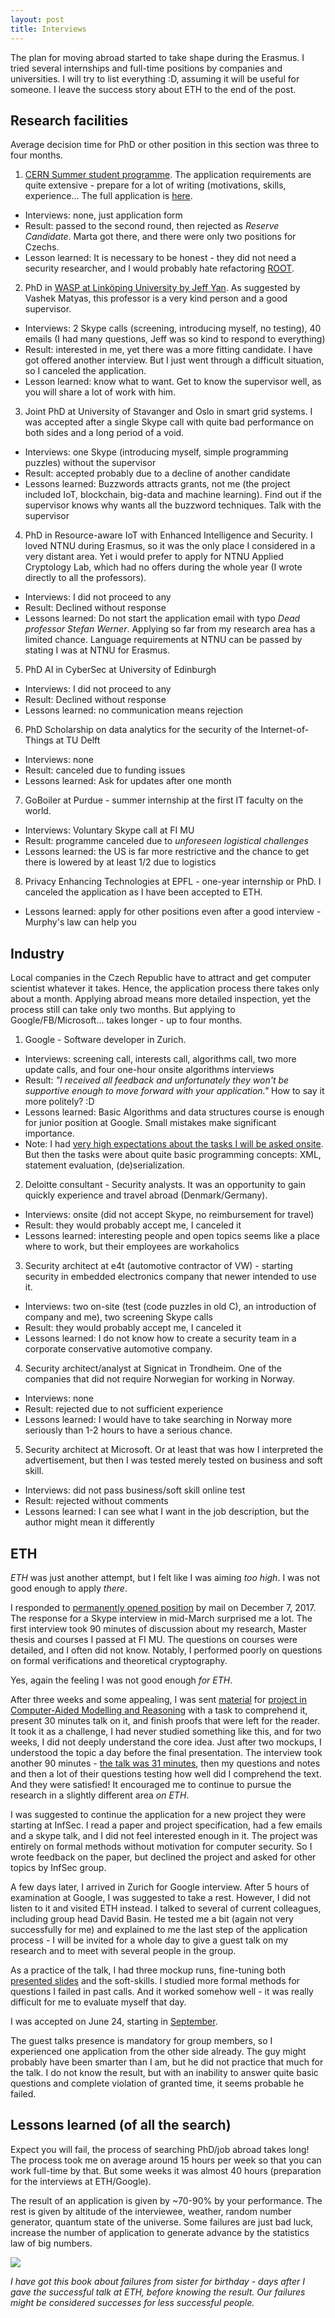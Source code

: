 ```yaml
---
layout: post
title: Interviews
---
```


The plan for moving abroad started to take shape during the Erasmus. I tried several internships and full-time positions by companies and universities. I will try to list everything :D, assuming it will be useful for someone. I leave the success story about ETH to the end of the post.

## Research facilities

Average decision time for PhD or other position in this section was three to four months.

1. [CERN Summer student programme](https://hr-dep.web.cern.ch/content/summer-students). The application requirements are quite extensive - prepare for a lot of writing (motivations, skills, experience... The full application is [here](https://raw.githubusercontent.com/Bender250/bender250.github.io/master/files/interview/cern.pdf).
 - Interviews: none, just application form
 - Result: passed to the second round, then rejected as _Reserve Candidate_. Marta got there, and there were only two positions for Czechs.
 - Lesson learned: It is necessary to be honest - they did not need a security researcher, and I would probably hate refactoring [ROOT](https://www.quora.com/Why-does-CERN-use-ROOT).
2. PhD in [WASP at Linköping University by Jeff Yan](https://www.academicgates.com/job/detail/760c3d02-a696-4cf3-87fb-efb6a8547ce6). As suggested by Vashek Matyas, this professor is a very kind person and a good supervisor.
 - Interviews: 2 Skype calls (screening, introducing myself, no testing), 40 emails (I had many questions, Jeff was so kind to respond to everything)
 - Result: interested in me, yet there was a more fitting candidate. I have got offered another interview. But I just went through a difficult situation, so I canceled the application.
 - Lesson learned: know what to want. Get to know the supervisor well, as you will share a lot of work with him.
3.  Joint PhD at University of Stavanger and Oslo in smart grid systems. I was accepted after a single Skype call with quite bad performance on both sides and a long period of a void.
 - Interviews: one Skype (introducing myself, simple programming puzzles) without the supervisor
 - Result: accepted probably due to a decline of another candidate
 - Lessons learned: Buzzwords attracts grants, not me (the project included IoT, blockchain, big-data and machine learning). Find out if the supervisor knows why wants all the buzzword techniques. Talk with the supervisor
4. PhD in Resource-aware IoT with Enhanced Intelligence and Security. I loved NTNU during Erasmus, so it was the only place I considered in a very distant area. Yet i would prefer to apply for NTNU Applied Cryptology Lab, which had no offers during the whole year (I wrote directly to all the professors).
 - Interviews: I did not proceed to any
 - Result: Declined without response
 - Lessons learned: Do not start the application email with typo _Dead professor Stefan Werner_. Applying so far from my research area has a limited chance. Language requirements at NTNU can be passed by stating I was at NTNU for Erasmus. 
5. PhD AI in CyberSec at University of Edinburgh
 - Interviews: I did not proceed to any
 - Result: Declined without response
 - Lessons learned: no communication means rejection
6. PhD Scholarship on data analytics for the security of the Internet-of-Things at TU Delft
 - Interviews: none
 - Result: canceled due to funding issues
 - Lessons learned: Ask for updates after one month
7. GoBoiler at Purdue - summer internship at the first IT faculty on the world.
 - Interviews: Voluntary Skype call at FI MU
 - Result: programme canceled due to _unforeseen logistical challenges_
 - Lessons learned: the US is far more restrictive and the chance to get there is lowered by at least 1/2 due to logistics
8. Privacy Enhancing Technologies at EPFL - one-year internship or PhD. I canceled the application as I have been accepted to ETH.
 - Lessons learned: apply for other positions even after a good interview - Murphy's law can help you

## Industry

Local companies in the Czech Republic have to attract and get computer scientist whatever it takes. Hence, the application process there takes only about a month. Applying abroad means more detailed inspection, yet the process still can take only two months. But applying to Google/FB/Microsoft... takes longer - up to four months.

1. Google - Software developer in Zurich.
 - Interviews: screening call, interests call, algorithms call, two more update calls, and four one-hour onsite algorithms interviews
 - Result: _"I received all feedback and unfortunately they won't be supportive enough to move forward with your application."_ How to say it more politely? :D
 - Lessons learned: Basic Algorithms and data structures course is enough for junior position at Google. Small mistakes make significant importance.
 - Note: I had [very high expectations about the tasks I will be asked onsite](https://inspirit.net.in/books/placements/Cracking%20the%20Coding%20Interview.pdf). But then the tasks were about quite basic programming concepts: XML, statement evaluation, (de)serialization.
2. Deloitte consultant - Security analysts. It was an opportunity to gain quickly experience and travel abroad (Denmark/Germany).
 - Interviews: onsite (did not accept Skype, no reimbursement for travel)
 - Result: they would probably accept me, I canceled it 
 - Lessons learned: interesting people and open topics seems like a place where to work, but their employees are workaholics
3. Security architect at e4t (automotive contractor of VW) - starting security in embedded electronics company that newer intended to use it.
 - Interviews: two on-site (test (code puzzles in old C), an introduction of company and me), two screening Skype calls
 - Result: they would probably accept me, I canceled it 
 - Lessons learned: I do not know how to create a security team in a corporate conservative automotive company.
4. Security architect/analyst at Signicat in Trondheim. One of the companies that did not require Norwegian for working in Norway.
 - Interviews: none
 - Result: rejected due to not sufficient experience
 - Lessons learned: I would have to take searching in Norway more seriously than 1-2 hours to have a serious chance.
5. Security architect at Microsoft. Or at least that was how I interpreted the advertisement, but then I was tested merely tested on business and soft skill.
 - Interviews: did not pass business/soft skill online test
 - Result: rejected without comments
 - Lessons learned: I can see what I want in the job description, but the author might mean it differently

## ETH

_ETH_ was just another attempt, but I felt like I was aiming _too high_. I was not good enough to apply _there_.

I responded to [permanently opened position](http://www.infsec.ethz.ch/the-group/open-positions.html) by mail on December 7, 2017. The response for a Skype interview in mid-March surprised me a lot. The first interview took 90 minutes of discussion about my research, Master thesis and courses I passed at FI MU. The questions on courses were detailed, and I often did not know. Notably, I performed poorly on questions on formal verifications and theoretical cryptography.

Yes, again the feeling I was not good enough _for ETH_.

After three weeks and some appealing, I was sent [material](https://raw.githubusercontent.com/Bender250/bender250.github.io/master/files/interview/camr-project.pdf) for [project in Computer-Aided Modelling and Reasoning](http://www.infsec.ethz.ch/education/as2017/camr.html) with a task to comprehend it, present 30 minutes talk on it, and finish proofs that were left for the reader. It took it as a challenge, I had never studied something like this, and for two weeks, I did not deeply understand the core idea. Just after two mockups, I understood the topic a day before the final presentation. The interview took another 90 minutes - [the talk was 31 minutes](https://raw.githubusercontent.com/Bender250/bender250.github.io/master/files/interview/camr-pres.pdf), then my questions and notes and then a lot of their questions testing how well did I comprehend the text. And they were satisfied! It encouraged me to continue to pursue the research in a slightly different area _on ETH_.

I was suggested to continue the application for a new project they were starting at InfSec. I read a paper and project specification, had a few emails and a skype talk, and I did not feel interested enough in it. The project was entirely on formal methods without motivation for computer security. So I wrote feedback on the paper, but declined the project and asked for other topics by InfSec group.

A few days later, I arrived in Zurich for Google interview. After 5 hours of examination at Google, I was suggested to take a rest. However, I did not listen to it and visited ETH instead. I talked to several of current colleagues, including group head David Basin. He tested me a bit (again not very successfully for me) and explained to me the last step of the application process - I will be invited for a whole day to give a guest talk on my research and to meet with several people in the group.

As a practice of the talk, I had three mockup runs, fine-tuning both [presented slides](https://raw.githubusercontent.com/Bender250/bender250.github.io/master/files/interview/pres.pdf) and the soft-skills. I studied more formal methods for questions I failed in past calls. And it worked somehow well - it was really difficult for me to evaluate myself that day.

I was accepted on June 24, starting in [September](https://bender250.github.io/Introduction/).

The guest talks presence is mandatory for group members, so I experienced one application from the other side already. The guy might probably have been smarter than I am, but he did not practice that much for the talk. I do not know the result, but with an inability to answer quite basic questions and complete violation of granted time, it seems probable he failed.

## Lessons learned (of all the search)

Expect you will fail, the process of searching PhD/job abroad takes long! The process took me on average around 15 hours per week so that you can work full-time by that. But some weeks it was almost 40 hours (preparation for the interviews at ETH/Google).

The result of an application is given by ~70-90% by your performance. The rest is given by altitude of the interviewee, weather, random number generator, quantum state of the universe. Some failures are just bad luck, increase the number of application to generate advance by the statistics law of big numbers.


![](https://images.gr-assets.com/books/1514282569l/23731881.jpg)

*I have got this book about failures from sister for birthday - days after I gave the successful talk at ETH, before knowing the result. Our failures might be considered successes for less successful people.*
